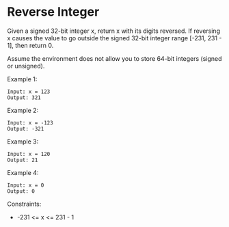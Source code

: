 # Reverse Integer

Given a signed 32-bit integer x, return x with its digits reversed. If reversing x causes the value to go outside the signed 32-bit integer range [-231, 231 - 1], then return 0.

Assume the environment does not allow you to store 64-bit integers (signed or unsigned).

Example 1:

```
Input: x = 123
Output: 321
```

Example 2:

```
Input: x = -123
Output: -321
```

Example 3:

```
Input: x = 120
Output: 21
```

Example 4:

```
Input: x = 0
Output: 0
```
 
Constraints:

* -231 <= x <= 231 - 1